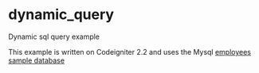 # dynamic_query
Dynamic sql query example

This example is written on Codeigniter 2.2 and uses the Mysql [employees sample database](https://dev.mysql.com/doc/employee/en/)